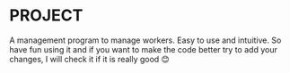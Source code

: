 # PROJECT
A management program to manage workers. Easy to use and intuitive. So have fun using it and if you want to make the code better try to add your changes, I will check it if it is really good 😊 
